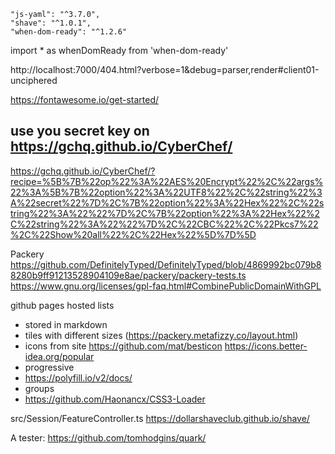 
    "js-yaml": "^3.7.0",
    "shave": "^1.0.1",
    "when-dom-ready": "^1.2.6"
import * as whenDomReady from 'when-dom-ready'

http://localhost:7000/404.html?verbose=1&debug=parser,render#client01-unciphered

https://fontawesome.io/get-started/

## use you secret key on https://gchq.github.io/CyberChef/
https://gchq.github.io/CyberChef/?recipe=%5B%7B%22op%22%3A%22AES%20Encrypt%22%2C%22args%22%3A%5B%7B%22option%22%3A%22UTF8%22%2C%22string%22%3A%22secret%22%7D%2C%7B%22option%22%3A%22Hex%22%2C%22string%22%3A%22%22%7D%2C%7B%22option%22%3A%22Hex%22%2C%22string%22%3A%22%22%7D%2C%22CBC%22%2C%22Pkcs7%22%2C%22Show%20all%22%2C%22Hex%22%5D%7D%5D


Packery
https://github.com/DefinitelyTyped/DefinitelyTyped/blob/4869992bc079b88280b9ff91213528904109e8ae/packery/packery-tests.ts
https://www.gnu.org/licenses/gpl-faq.html#CombinePublicDomainWithGPL


github pages hosted lists
- stored in markdown
- tiles with different sizes (https://packery.metafizzy.co/layout.html)
- icons from site
  https://github.com/mat/besticon
  https://icons.better-idea.org/popular
- progressive
- https://polyfill.io/v2/docs/
- groups
- https://github.com/Haonancx/CSS3-Loader

src/Session/FeatureController.ts
https://dollarshaveclub.github.io/shave/


A tester:
https://github.com/tomhodgins/quark/

